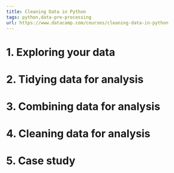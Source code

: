 ```yaml
---
title: Cleaning Data in Python
tags: python,data-pre-processing
url: https://www.datacamp.com/courses/cleaning-data-in-python
---
```


# 1. Exploring your data

# 2. Tidying data for analysis

# 3. Combining data for analysis

# 4. Cleaning data for analysis

# 5. Case study
